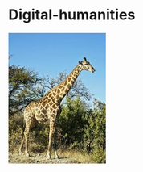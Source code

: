 # Digital-humanities
![descarga.jpg](https://github.com/XNA8/Digital-humanities/blob/main/descarga.jpg)
